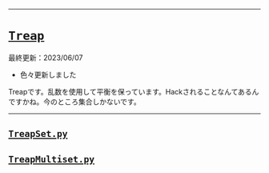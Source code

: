 _____

# [`Treap`](https://github.com/titanium-22/Library_py/tree/main/DataStructures/BBST/Treap)

最終更新：2023/06/07
- 色々更新しました

Treapです。乱数を使用して平衡を保っています。Hackされることなんてあるんですかね。今のところ集合しかないです。

_____

## [`TreapSet.py`](https://github.com/titanium-22/Library_py/blob/main/DataStructures/BBST/Treap/TreapSet.py)


## [`TreapMultiset.py`](https://github.com/titanium-22/Library_py/blob/main/DataStructures/BBST/Treap/TreapMultiset.py)

